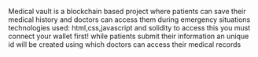 Medical vault is a blockchain based project where patients can save their medical history and doctors can access them during emergency situations
technologies used: html,css,javascript and solidity
to access this you must connect your wallet first!
while patients submit their information an unique id will be created using which doctors can access their medical records
